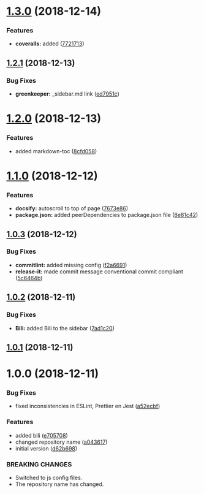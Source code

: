 # [1.3.0](https://github.com/nidkil/setup-os-repo/compare/v1.2.1...v1.3.0) (2018-12-14)


### Features

* **coveralls:** added ([7721713](https://github.com/nidkil/setup-os-repo/commit/7721713))



## [1.2.1](https://github.com/nidkil/setup-os-repo/compare/v1.2.0...v1.2.1) (2018-12-13)


### Bug Fixes

* **greenkeeper:** _sidebar.md link ([ed7951c](https://github.com/nidkil/setup-os-repo/commit/ed7951c))



# [1.2.0](https://github.com/nidkil/setup-os-repo/compare/v1.1.0...v1.2.0) (2018-12-13)


### Features

* added markdown-toc ([8cfd058](https://github.com/nidkil/setup-os-repo/commit/8cfd058))



# [1.1.0](https://github.com/nidkil/setup-os-repo/compare/v1.0.3...v1.1.0) (2018-12-12)


### Features

* **docsify:** autoscroll to top of page ([7673e86](https://github.com/nidkil/setup-os-repo/commit/7673e86))
* **package.json:** added peerDependencies to package.json file ([8e81c42](https://github.com/nidkil/setup-os-repo/commit/8e81c42))



## [1.0.3](https://github.com/nidkil/setup-os-repo/compare/v1.0.2...v1.0.3) (2018-12-12)


### Bug Fixes

* **commitlint:** added missing config ([f2a6691](https://github.com/nidkil/setup-os-repo/commit/f2a6691))
* **release-it:** made commit message conventional commit compliant ([5c6464b](https://github.com/nidkil/setup-os-repo/commit/5c6464b))



## [1.0.2](https://github.com/nidkil/setup-os-repo/compare/v1.0.1...v1.0.2) (2018-12-11)


### Bug Fixes

* **Bili:** added Bili to the sidebar ([7ad1c20](https://github.com/nidkil/setup-os-repo/commit/7ad1c20))



## [1.0.1](https://github.com/nidkil/setup-os-repo/compare/v1.0.0...v1.0.1) (2018-12-11)



# 1.0.0 (2018-12-11)


### Bug Fixes

* fixed inconsistencies in ESLint, Prettier en Jest ([a52ecbf](https://github.com/nidkil/setup-os-repo/commit/a52ecbf))


### Features

* added bili ([e705708](https://github.com/nidkil/setup-os-repo/commit/e705708))
* changed repository name ([a043617](https://github.com/nidkil/setup-os-repo/commit/a043617))
* initial version ([d62b698](https://github.com/nidkil/setup-os-repo/commit/d62b698))


### BREAKING CHANGES

* Switched to js config files.
* The repository name has changed.



